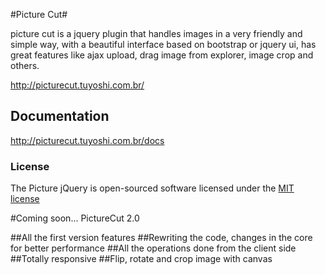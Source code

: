 #Picture Cut#

picture cut is a jquery plugin that handles images in a very friendly and simple way, with a beautiful interface based on bootstrap or jquery ui, has great features like ajax upload, drag image from explorer, image crop and others.

http://picturecut.tuyoshi.com.br/

## Documentation
http://picturecut.tuyoshi.com.br/docs

### License

The Picture jQuery is open-sourced software licensed under the [MIT license](http://opensource.org/licenses/MIT)

#Coming soon...  PictureCut 2.0

##All the first version features
##Rewriting the code, changes in the core for better performance
##All the operations done from the client side
##Totally responsive
##Flip, rotate and crop image with canvas


